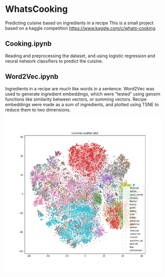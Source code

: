 # WhatsCooking
Predicting cuisine based on ingredients in a recipe
This is a small project based on a kaggle competition https://www.kaggle.com/c/whats-cooking.

## Cooking.ipynb
Reading and preprocessing the dataset, and using logistic regression and neural network classifiers to predict the cuisine.

## Word2Vec.ipynb
Ingredients in a recipe are much like words in a sentence. Word2Vec was used to generate ingredient embeddings, which were "tested" using gensim functions like similarity between vectors, or summing vectors. Recipe embeddings were made as a sum of ingredients, and plotted using TSNE to reduce them to two dimensions.

![](cuisines.png)
